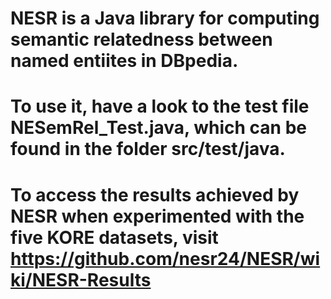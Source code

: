 # NESR is a Java library for computing semantic relatedness between named entiites in DBpedia.
# To use it, have a look to the test file NESemRel_Test.java, which can be found in the folder src/test/java.

# To access the results achieved by NESR when experimented with the five KORE datasets, visit https://github.com/nesr24/NESR/wiki/NESR-Results
